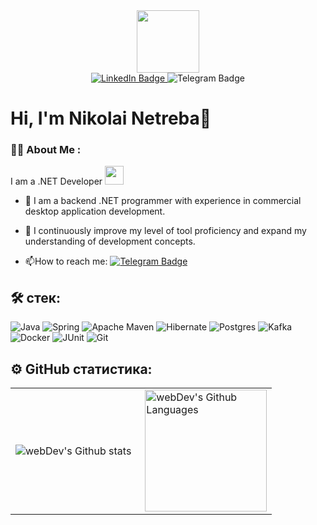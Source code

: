 <div id="header" align="center">
  <img src="https://media.giphy.com/media/M9gbBd9nbDrOTu1Mqx/giphy.gif" width="100"/>
</div>

<div id="badges"  align="center">
  <a href="https://www.linkedin.com/in/nikolai-netreba">
    <img src="https://img.shields.io/badge/LinkedIn-blue?style=for-the-badge&logo=linkedin&logoColor=white" alt="LinkedIn Badge"/>
  </a>
  <a style="text-decoration:none" href="https://t.me/netreba">
    <img src="https://img.shields.io/badge/Telegram-0088cc?style=for-the-badge&logo=telegram&logoColor=white" alt="Telegram Badge"/>
  </a>
</div>

<div id="counter" align="center">
  <img src="https://komarev.com/ghpvc/?username=ninetreba&style=flat-square&color=blue" alt=""/>
</div>
<h1>
  Hi, I'm Nikolai Netreba👋
</h1>


### :man_technologist: About Me :
I am a .NET Developer <img src="https://media.giphy.com/media/WUlplcMpOCEmTGBtBW/giphy.gif" width="30">

- :telescope: I am a backend .NET programmer with experience in commercial desktop application development.

- :seedling: I continuously improve my level of tool proficiency and expand my understanding of development concepts.

- :mailbox:How to reach me: [![Telegram Badge](https://img.shields.io/badge/Sanier-blue?style=flat&logo=Telegram&logoColor=white)](https://t.me/netreba)


## 🛠 стек:

![Java](https://img.shields.io/badge/java-%23ED8B00.svg?style=for-the-badge&logo=openjdk&logoColor=white)
![Spring](https://img.shields.io/badge/spring-%236DB33F.svg?style=for-the-badge&logo=spring&logoColor=white)
![Apache Maven](https://img.shields.io/badge/Apache%20Maven-C71A36?style=for-the-badge&logo=Apache%20Maven&logoColor=white)
![Hibernate](https://img.shields.io/badge/Hibernate-59666C?style=for-the-badge&logo=Hibernate&logoColor=white)
![Postgres](https://img.shields.io/badge/postgres-%23316192.svg?style=for-the-badge&logo=postgresql&logoColor=white)
![Kafka](https://img.shields.io/badge/kafka-%23DD0031.svg?&style=for-the-badge&logo=kafka&logoColor=white)
![Docker](https://img.shields.io/badge/docker-%230db7ed.svg?style=for-the-badge&logo=docker&logoColor=white)
![JUnit](https://img.shields.io/badge/junit-%25A162.svg?style=for-the-badge&color=red&logo=junit5&logoColor=white)
![Git](https://img.shields.io/badge/git-%23F05033.svg?style=for-the-badge&logo=git&logoColor=white)


## ⚙️ GitHub статистика:

<table>
  <tr>
    <td>
      <img align="left" src="http://github-readme-streak-stats.herokuapp.com?user=ninetreba&theme=dark&background=000000" alt="webDev's Github stats" />
    </td>
    <td>
      <img height="195px" align="right" alt="webDev's Github Languages" src="https://github-readme-stats-sigma-five.vercel.app/api/top-langs/?username=ninetreba&layout=compact&theme=vision-friendly-dark" />
    </td>
  </tr>
</table>

